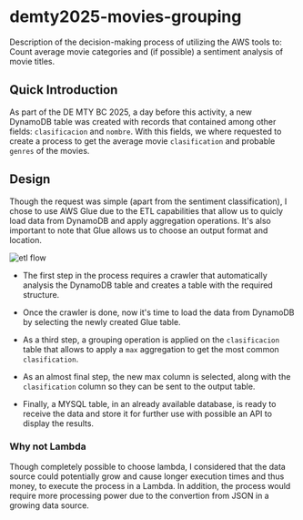 # demty2025-movies-grouping

Description of the decision-making process of utilizing the AWS tools to: Count average movie categories and (if possible) a sentiment analysis of movie titles.

## Quick Introduction

As part of the DE MTY BC 2025, a day before this activity, a new DynamoDB table was created with records that contained among other fields: `clasificacion` and `nombre`. With this fields, we where 
requested to create a process to get the average movie `clasification` and probable `genres` of the movies.

## Design

Though the request was simple (apart from the sentiment classification), I chose to use AWS Glue due to the ETL capabilities that allow us to quicly load data from DynamoDB and apply aggregation operations. It's also important to note that Glue allows us to choose an output format and location.

![etl flow](https://github.com/user-attachments/assets/1d389bd6-164d-43a4-b5eb-2fe337ff1afc)


 - The first step in the process requires a crawler that automatically analysis the DynamoDB table and creates a table with the required structure.

 - Once the crawler is done, now it's time to load the data from DynamoDB by selecting the newly created Glue table.

 - As a third step, a grouping operation is applied on the `clasificacion` table that allows to apply a `max` aggregation to get the most common `clasification`.

 - As an almost final step, the new max column is selected, along with the `clasification` column so they can be sent to the output table.

 - Finally, a MYSQL table, in an already available database, is ready to receive the data and store it for further use with possible an API to display the results.


### Why not Lambda

Though completely possible to choose lambda, I considered that the data source could potentially grow and cause longer execution times and thus money, to execute the process in a Lambda. In addition, the process would require more processing power due to the convertion from JSON in a growing data source.



